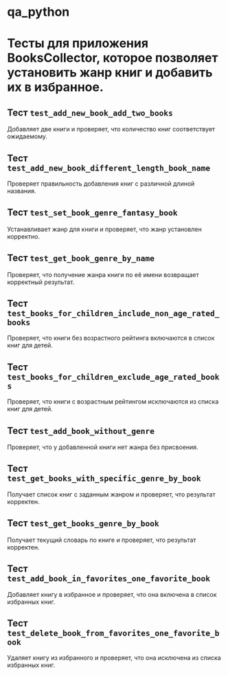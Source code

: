 # qa_python

# Тесты для приложения BooksCollector, которое позволяет установить жанр книг и добавить их в избранное.

## Тест `test_add_new_book_add_two_books`

Добавляет две книги и проверяет, что количество книг соответствует ожидаемому.

## Тест `test_add_new_book_different_length_book_name`

Проверяет правильность добавления книг с различной длиной названия.

## Тест `test_set_book_genre_fantasy_book`

Устанавливает жанр для книги и проверяет, что жанр установлен корректно.

## Тест `test_get_book_genre_by_name`

Проверяет, что получение жанра книги по её имени возвращает корректный результат.

## Тест `test_books_for_children_include_non_age_rated_books`

Проверяет, что книги без возрастного рейтинга включаются в список книг для детей.

## Тест `test_books_for_children_exclude_age_rated_books`

Проверяет, что книги с возрастным рейтингом исключаются из списка книг для детей.

## Тест `test_add_book_without_genre`

Проверяет, что у добавленной книги нет жанра без присвоения.

## Тест `test_get_books_with_specific_genre_by_book`

Получает список книг с заданным жанром и проверяет, что результат корректен.

## Тест `test_get_books_genre_by_book`

Получает текущий словарь по книге и проверяет, что результат корректен.

## Тест `test_add_book_in_favorites_one_favorite_book`

Добавляет книгу в избранное и проверяет, что она включена в список избранных книг.

## Тест `test_delete_book_from_favorites_one_favorite_book`

Удаляет книгу из избранного и проверяет, что она исключена из списка избранных книг.
